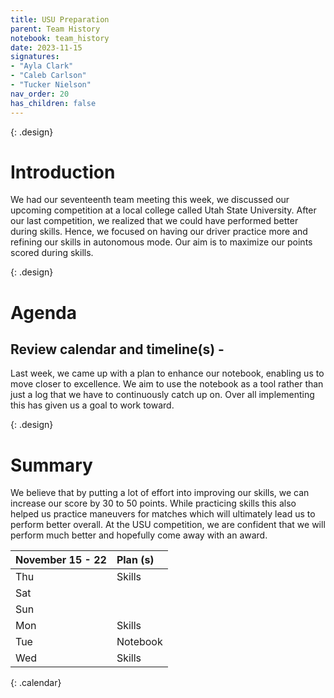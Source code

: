 ```yaml
---
title: USU Preparation 
parent: Team History
notebook: team_history
date: 2023-11-15
signatures:
- "Ayla Clark"
- "Caleb Carlson"
- "Tucker Nielson"
nav_order: 20
has_children: false
---
```


{: .design}
# Introduction 

We had our seventeenth team meeting this week, we discussed our upcoming competition at a local college called Utah State University. After our last competition, we realized that we could have performed better during skills. Hence, we focused on having our driver practice more and refining our skills in autonomous mode. Our aim is to maximize our points scored during skills.

{: .design}
# Agenda 

## Review calendar and timeline(s) -

Last week, we came up with a plan to enhance our notebook, enabling us to move closer to excellence. We aim to use the notebook as a tool rather than just a log that we have to continuously catch up on. Over all implementing this has given us a goal to work toward.

{: .design}
# Summary

We believe that by putting a lot of effort into improving our skills, we can increase our score by 30 to 50 points. While practicing skills this also helped us practice maneuvers for matches which will ultimately lead us to perform better overall. At the USU competition, we are confident that we will perform much better and hopefully come away with an award.

| November 15 -  22 | Plan (s) |
|:---|:---|
| Thu | Skills |
| Sat |  |
| Sun |  |
| Mon | Skills |
| Tue | Notebook |
| Wed | Skills |
{: .calendar}
